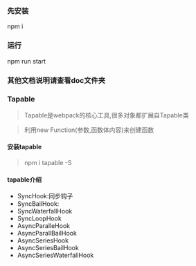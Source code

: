 ### 先安装
npm i
### 运行
npm run start

### 其他文档说明请查看doc文件夹
### Tapable
> Tapable是webpack的核心工具,很多对象都扩展自Tapable类

> 利用new Function(参数,函数体内容)来创建函数 
#### 安装tapable
> npm i tapable -S
#### tapable介绍
* SyncHook:同步钩子
* SyncBailHook:
* SyncWaterfallHook
* SyncLoopHook
* AsyncParalleHook
* AsyncParallBailHook
* AsyncSeriesHook
* AsyncSeriesBailHook
* AsyncSeriesWaterfallHook


